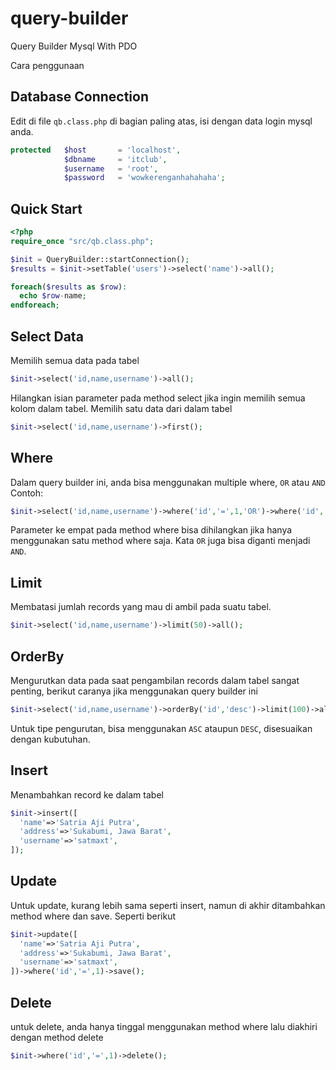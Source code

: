 # query-builder
Query Builder Mysql With PDO

Cara penggunaan

## Database Connection
Edit di file ```qb.class.php``` di bagian paling atas, isi dengan data login mysql anda.
```php
protected	$host 		= 'localhost',
			$dbname 	= 'itclub',
			$username 	= 'root',
			$password 	= 'wowkerenganhahahaha';
```

## Quick Start
```php
<?php 
require_once "src/qb.class.php";

$init = QueryBuilder::startConnection();
$results = $init->setTable('users')->select('name')->all();

foreach($results as $row):
  echo $row-name;
endforeach;

```

## Select Data
Memilih semua data pada tabel
```php
$init->select('id,name,username')->all();
```
Hilangkan isian parameter pada method select jika ingin memilih semua kolom dalam tabel.
Memilih satu data dari dalam tabel
```php
$init->select('id,name,username')->first();
```

## Where
Dalam query builder ini, anda bisa menggunakan multiple where, ```OR``` atau ```AND```
Contoh:
```php
$init->select('id,name,username')->where('id','=',1,'OR')->where('id','=',70)->all();
```

Parameter ke empat pada method where bisa dihilangkan jika hanya menggunakan satu method where saja. Kata ```OR``` juga bisa diganti menjadi ```AND```.

## Limit
Membatasi jumlah records yang mau di ambil pada suatu tabel.
```php
$init->select('id,name,username')->limit(50)->all();
```

## OrderBy
Mengurutkan data pada saat pengambilan records dalam tabel sangat penting, berikut caranya jika menggunakan query builder ini
```php
$init->select('id,name,username')->orderBy('id','desc')->limit(100)->all();
```
Untuk tipe pengurutan, bisa menggunakan ```ASC``` ataupun ```DESC```, disesuaikan dengan kubutuhan.

## Insert
Menambahkan record ke dalam tabel
```php
$init->insert([
  'name'=>'Satria Aji Putra',
  'address'=>'Sukabumi, Jawa Barat',
  'username'=>'satmaxt',
]);
```
## Update
Untuk update, kurang lebih sama seperti insert, namun di akhir ditambahkan method where dan save. Seperti berikut
```php
$init->update([
  'name'=>'Satria Aji Putra',
  'address'=>'Sukabumi, Jawa Barat',
  'username'=>'satmaxt',
])->where('id','=',1)->save();
```

## Delete
untuk delete, anda hanya tinggal menggunakan method where lalu diakhiri dengan method delete
```php
$init->where('id','=',1)->delete();
```
